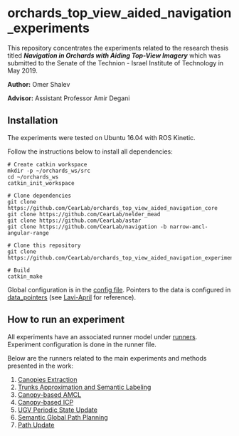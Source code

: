 # orchards_top_view_aided_navigation_experiments
This repository concentrates the experiments related to the research thesis titled ***Navigation in Orchards with Aiding Top-View Imagery*** which was submitted to the Senate of the Technion - Israel Institute of Technology in May 2019.

**Author:** Omer Shalev

**Advisor:** Assistant Professor Amir Degani

## Installation
The experiments were tested on Ubuntu 16.04 with ROS Kinetic.

Follow the instructions below to install all dependencies:
```
# Create catkin workspace
mkdir -p ~/orchards_ws/src
cd ~/orchards_ws
catkin_init_workspace

# Clone dependencies
git clone https://github.com/CearLab/orchards_top_view_aided_navigation_core
git clone https://github.com/CearLab/nelder_mead
git clone https://github.com/CearLab/astar
git clone https://github.com/CearLab/navigation -b narrow-amcl-angular-range

# Clone this repository
git clone https://github.com/CearLab/orchards_top_view_aided_navigation_experiments

# Build
catkin_make
```

Global configuration is in the [config file](framework/config.py). Pointers to the data is configured in [data_pointers](content/data_pointers) (see [Lavi-April](content/data_pointers/lavi_april_18) for reference).

## How to run an experiment
All experiments have an associated runner model under [runners](content/runners/). Experiment configuration is done in the runner file.

Below are the runners related to the main experiments and methods presented in the work:
1. [Canopies Extraction](content/runners/contours_drawer.py)
2. [Trunks Approximation and Semantic Labeling](content/runners/trunks_detection.py)
3. [Canopy-based AMCL](content/runners/amcl_simulation.py)
4. [Canopy-based ICP](content/runners/icp_simulation.py)
5. [UGV Periodic State Update](content/runners/global_ekf_updates.py)
6. [Semantic Global Path Planning](content/runners/path_planning.py)
7. [Path Update](content/runners/trajectory_update.py)
